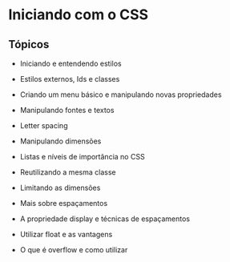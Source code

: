 # Iniciando com o CSS

## Tópicos

- Iniciando e entendendo estilos

- Estilos externos, Ids e classes

- Criando um menu básico e manipulando novas propriedades

- Manipulando fontes e textos

- Letter spacing

- Manipulando dimensões

- Listas e níveis de importância no CSS

- Reutilizando a mesma classe

- Limitando as dimensões

- Mais sobre espaçamentos

- A propriedade display e técnicas de espaçamentos

- Utilizar float e as vantagens

- O que é overflow e como utilizar
